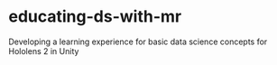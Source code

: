 # educating-ds-with-mr
Developing a learning experience for basic data science concepts for Hololens 2 in Unity
